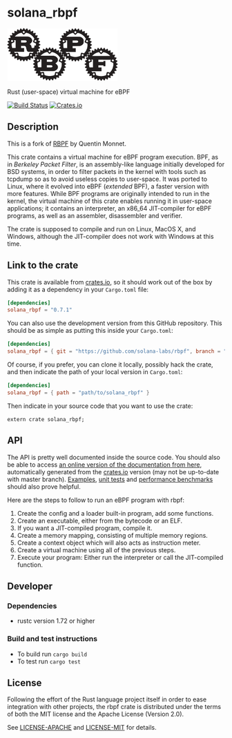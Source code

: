 # solana_rbpf

![](misc/rbpf_256.png)

Rust (user-space) virtual machine for eBPF

[![Build Status](https://github.com/solana-labs/rbpf/actions/workflows/main.yml/badge.svg)](https://github.com/solana-labs/rbpf/actions/workflows/main.yml)
[![Crates.io](https://img.shields.io/crates/v/solana_rbpf.svg)](https://crates.io/crates/solana_rbpf)

## Description

This is a fork of [RBPF](https://github.com/qmonnet/rbpf) by Quentin Monnet.

This crate contains a virtual machine for eBPF program execution. BPF, as in
_Berkeley Packet Filter_, is an assembly-like language initially developed for
BSD systems, in order to filter packets in the kernel with tools such as
tcpdump so as to avoid useless copies to user-space. It was ported to Linux,
where it evolved into eBPF (_extended_ BPF), a faster version with more
features. While BPF programs are originally intended to run in the kernel, the
virtual machine of this crate enables running it in user-space applications;
it contains an interpreter, an x86_64 JIT-compiler for eBPF programs, as well as
an assembler, disassembler and verifier.

The crate is supposed to compile and run on Linux, MacOS X, and Windows,
although the JIT-compiler does not work with Windows at this time.

## Link to the crate

This crate is available from [crates.io](https://crates.io/crates/solana_rbpf),
so it should work out of the box by adding it as a dependency in your
`Cargo.toml` file:

```toml
[dependencies]
solana_rbpf = "0.7.1"
```

You can also use the development version from this GitHub repository. This
should be as simple as putting this inside your `Cargo.toml`:

```toml
[dependencies]
solana_rbpf = { git = "https://github.com/solana-labs/rbpf", branch = "main" }
```

Of course, if you prefer, you can clone it locally, possibly hack the crate,
and then indicate the path of your local version in `Cargo.toml`:

```toml
[dependencies]
solana_rbpf = { path = "path/to/solana_rbpf" }
```

Then indicate in your source code that you want to use the crate:

```rust,ignore
extern crate solana_rbpf;
```

## API

The API is pretty well documented inside the source code. You should also be
able to access [an online version of the documentation from
here](https://docs.rs/solana_rbpf/), automatically generated from the
[crates.io](https://crates.io/crates/solana_rbpf)
version (may not be up-to-date with master branch).
[Examples](examples), [unit tests](tests) and [performance benchmarks](benches)
should also prove helpful.

Here are the steps to follow to run an eBPF program with rbpf:

1. Create the config and a loader built-in program, add some functions.
2. Create an executable, either from the bytecode or an ELF.
3. If you want a JIT-compiled program, compile it.
4. Create a memory mapping, consisting of multiple memory regions.
5. Create a context object which will also acts as instruction meter.
6. Create a virtual machine using all of the previous steps.
7. Execute your program: Either run the interpreter or call the JIT-compiled
   function.

## Developer

### Dependencies
- rustc version 1.72 or higher

### Build and test instructions
- To build run `cargo build`
- To test run `cargo test`

## License

Following the effort of the Rust language project itself in order to ease
integration with other projects, the rbpf crate is distributed under the terms
of both the MIT license and the Apache License (Version 2.0).

See [LICENSE-APACHE](LICENSE-APACHE) and [LICENSE-MIT](LICENSE-MIT) for details.
